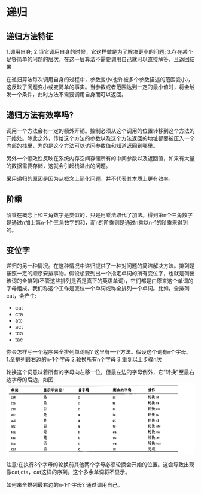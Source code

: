 # 递归

## 递归方法特征

1.调用自身;
2.当它调用自身的时候，它这样做是为了解决更小的问题;
3.存在某个足够简单的问题的层次，在这一层算法不需要调用自己就可以直接解答，且返回结果

在递归算法每次调用自身的过程中，参数变小(也许被多个参数描述的范围变小)，这反映了问题变小或变简单的事实。当参数或者范围达到一定的最小值时，将会触发一个条件，此时方法不需要调用自身而可以返回。


## 递归方法有效率吗?
调用一个方法会有一定的额外开销。控制必须从这个调用的位置转移到这个方法的开始处。除此之外，传给这个方法的参数以及这个方法返回的地址都要被压入一个内部的栈里，为的是这个方法可以访问参数值和知道返回到哪里。

另外一个低效性反映在系统内存空间存储所有的中间参数以及返回值，如果有大量的数据需要存储，这就会引起栈溢出的问题。

采用递归的原因是因为从概念上简化问题，并不代表其本质上更有效率。


## 阶乘
阶乘在概念上和三角数字是类似的，只是用乘法取代了加法。得到第n个三角数字是通过n加上第n-1个三角数字的和，而n的阶乘则是通过n乘以n-1的阶乘来得到的。

## 变位字
递归的另一种情况。在这种情况中递归提供了一种对问题的简洁解决方法。排列是按照一定的顺序安排事物。假设想要列出一个指定单词的所有变位字，也就是列出该词的全排列(不管这些排列是否是真正的英语单词)，它们都是由原来这个单词的字母组成。我们称这个工作是变位一个单词或称全排列一个单词。比如，全排列cat，会产生:
- cat
- cta
- atc
- act
- tca
- tac

你会怎样写一个程序来全排列单词呢?
这里有一个方法。假设这个词有n个字母。
1.全排列最右边的n-1个字母
2.轮换所有n个字母
3.重复以上步骤n次

轮换这个词意味着所有的字母向左移一位，但最左边的字母例外，它"转换"至最右边字母的后边，如图:
![图一](img/01.png)

注意:在执行3个字母的轮换前其他两个字母必须轮换会开始的位置。这会导致出现像cat,cta，cat这样的序列。这个多余单词将不显示。

如何来全排列最右边的n-1个字母?
通过调用自己。
